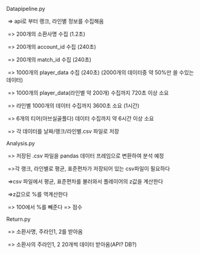 Datapipeline.py

​	=> api로 부터 랭크, 라인별 정보를 수집해옴

​	=> 200개의 소환사명 수집 (1.2초)

​	=> 200개의 account_id 수집 (240초)

​	=> 200개의 match_id 수집 (240초)

​	=> 1000개의 player_data 수집 (240초) (2000개의 데이터중 약 50%만 쓸 수있는 데이터)

​	=> 1000개의 player_data(라인별 약 200개) 수집까지 720초 이상 소요

​	=> 라인별 1000개의 데이터 수집까지 3600초 소요 (1시간)

​	=> 6개의 티어(아브실골플다) 데이터 수집까지 약 6시간 이상 소요

​	=> 각 데이터를 날짜/랭크/라인별.csv 파일로 저장



Analysis.py

​	=> 저장된 .csv 파일을 pandas 데이터 프레임으로 변환하여 분석 예정

​	=>각 랭크, 라인별로 평균, 표준편차가 저장되어 있는 csv파일이 필요하다

​	=>csv 파일에서 평균, 표준편차를 불러와서 플레이어의 z값을 계산한다

​	=>z값으로 %를 역계산한다

​	=> 100에서 %를 빼준다 => 점수





Return.py

​	=> 소환사명, 주라인1, 2를 받아옴

​	=> 소환사의 주라인1, 2 20개씩 데이터 받아옴(API? DB?)